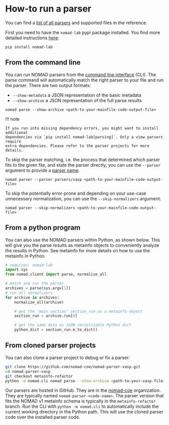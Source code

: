 # How-to run a parser

You can find a [list of all parsers](../reference/parsers.md) and supported files in the reference.

First you need to have the `nomad-lab` pypi package installed. You find more detailed
instructions [here](pythonlib.md):

```
pip install nomad-lab
```

## From the command line

You can run NOMAD parsers from the [command line interface](../reference/cli.md) (CLI).
The parse command will automatically match the right parser to your file and run the parser.
There are two output formats:

- `--show-metadata` a JSON representation of the basic metadata
-  `--show-archive` a JSON representation of the full parse results

```
nomad parse --show-archive <path-to-your-mainfile-code-output-file>
```

!!! note

    If you run into missing dependency errors, you might want to install additional
    dependencies via `pip install nomad-lab[parsing]`. Only a view parsers require
    extra dependencies. Please refer to the parser projects for more details.

To skip the parser matching, i.e. the process that determined which parser fits to
the given file, and state the parser directly, you can use the `--parser` argument
to provide a [parser name](../reference/parsers.md).

```
nomad parser --parser parsers/vasp <path-to-your-mainfile-code-output-file>
```

To skip the potentially error-prone and depending on your use-case unnecessary
normalization, you can use the `--skip-normalizers` argument:

```
nomad parser --skip-normalizers <path-to-your-mainfile-code-output-file>
```

## From a python program

You can also use the NOMAD parsers within Python, as shown below.
This will give you the parse results as metainfo objects to conveniently analyze the results in Python.
See metainfo for more details on how to use the metainfo in Python.

```python
# requires: nomad-lab
import sys
from nomad.client import parse, normalize_all

# match and run the parser
archives = parse(sys.argv[1])
# run all normalizers
for archive in archives:
    normalize_all(archive)

    # get the 'main section' section_run as a metainfo object
    section_run = archive.run[0]

    # get the same data as JSON serializable Python dict
    python_dict = section_run.m_to_dict()
```

## From cloned parser projects

You can also clone a parser project to debug or fix a parser:

```sh
git clone https://github.com/nomad-coe/nomad-parser-vasp.git
cd nomad-parser-vasp
git checkout metainfo-refactor
python -m nomad.cli nomad parse --show-archive <path-to-your-vasp-file>
```

Our parsers are hosted in GitHub.
They are in the [nomad-coe](https://github.com/nomad-coe) organization.
They are typically named `nomad-parser-<code-name>`.
The parser version that fits the NOMAD v1 metainfo schema is typically in the `metainfo-refactor` branch.
Run the CLI with `python -m nomad.cli` to automatically include the current working directory in the Python path.
This will use the cloned parser code over the installed parser code.
